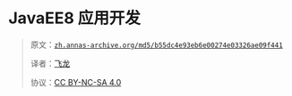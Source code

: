 # JavaEE8 应用开发

> 原文：[`zh.annas-archive.org/md5/b55dc4e93eb6e00274e03326ae09f441`](https://zh.annas-archive.org/md5/b55dc4e93eb6e00274e03326ae09f441)
> 
> 译者：[飞龙](https://github.com/wizardforcel)
> 
> 协议：[CC BY-NC-SA 4.0](http://creativecommons.org/licenses/by-nc-sa/4.0/)
